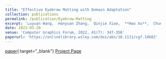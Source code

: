 ```yaml
---
title: "Effective Eyebrow Matting with Domain Adaptation"
collection: publications
permalink: /publication/Eyebrow-Matting
excerpt: 'Luyuan Wang,  Hanyuan Zhang,  Qinjie Xiao,  **Hao Xu**,  Chunhua Shen, [Xiaogang Jin](http://www.cad.zju.edu.cn/home/jin)'
date: 2022-03-20
venue: 'Computer Graphics Forum, 2022, 41(7): 347-358'
paperurl: 'https://onlinelibrary.wiley.com/doi/abs/10.1111/cgf.14682'
---
```

[paper](https://onlinelibrary.wiley.com/doi/abs/10.1111/cgf.14682){:target="_blank"}
[Project Page](http://www.cad.zju.edu.cn/home/jin/pg20222/pg20222.htm)

